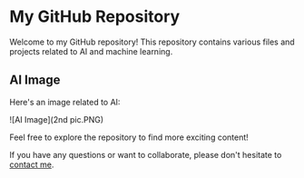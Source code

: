 # My GitHub Repository

Welcome to my GitHub repository! This repository contains various files and projects related to AI and machine learning.

## AI Image

Here's an image related to AI:

![AI Image](2nd pic.PNG)

Feel free to explore the repository to find more exciting content!

If you have any questions or want to collaborate, please don't hesitate to [contact me](mailto:youremail@example.com).
